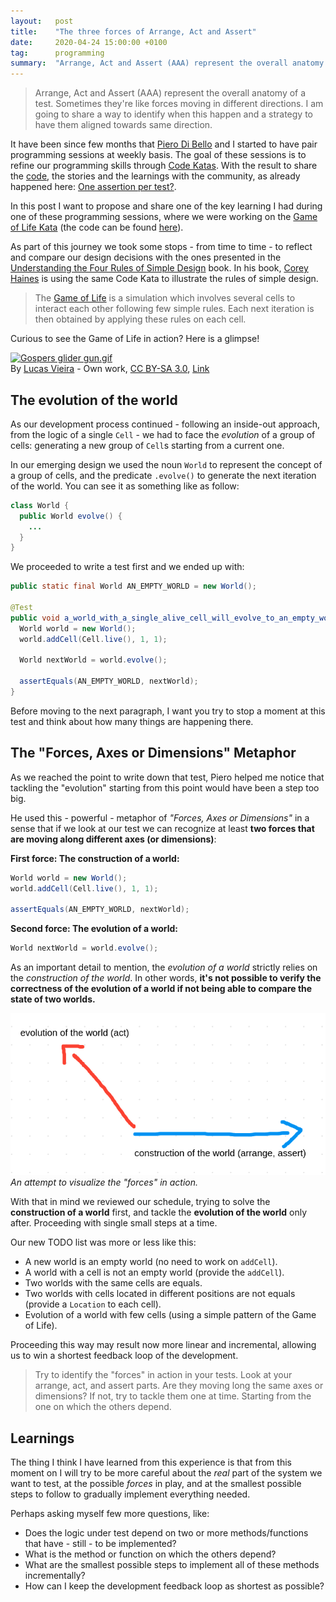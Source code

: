 ```yaml
---
layout:   post
title:    "The three forces of Arrange, Act and Assert"
date:     2020-04-24 15:00:00 +0100
tag:      programming
summary:  "Arrange, Act and Assert (AAA) represent the overall anatomy of a test. Sometimes they're like forces moving in different directions. I am going to share a way to identify when this happen and a strategy to have them aligned towards same direction."
---
```


> Arrange, Act and Assert (AAA) represent the overall anatomy of a test. Sometimes they're like forces moving in different directions. I am going to share a way to identify when this happen and a strategy to have them aligned towards same direction.

<!--more-->

It have been since few months that [Piero Di Bello](https://twitter.com/pierodibello/) and I started to have pair programming sessions at weekly basis. The goal of these sessions is to refine our programming skills through [Code Katas](https://en.wikipedia.org/wiki/Kata_(programming)). With the result to share the [code](https://github.com/xpepper?tab=repositories), the stories and the learnings with the community, as already happened here: [One assertion per test?](https://medium.com/@pierodibello/one-assertion-per-test-732cc2a7d3d).

In this post I want to propose and share one of the key learning I had during one of these programming sessions, where we were working on the [Game of Life Kata](http://codingdojo.org/kata/GameOfLife/) (the code can be found [here](https://github.com/xpepper/game-of-life-kata)).

As part of this journey we took some stops - from time to time - to reflect and compare our design decisions with the ones presented in the [Understanding the Four Rules of Simple Design](https://leanpub.com/4rulesofsimpledesign) book. In his book, [Corey Haines](https://twitter.com/coreyhaines) is using the same Code Kata to illustrate the rules of simple design.

> The [Game of Life](https://en.wikipedia.org/wiki/Conway%27s_Game_of_Life) is a simulation which involves several cells to interact each other following few simple rules. Each next iteration is then obtained by applying these rules on each cell.

Curious to see the Game of Life in action? Here is a glimpse!

<p><a href="https://commons.wikimedia.org/wiki/File:Gospers_glider_gun.gif#/media/File:Gospers_glider_gun.gif"><img src="https://upload.wikimedia.org/wikipedia/commons/e/e5/Gospers_glider_gun.gif" alt="Gospers glider gun.gif"></a><br>By <a href="//commons.wikimedia.org/wiki/User:LucasVB" title="User:LucasVB">Lucas Vieira</a> - <span class="int-own-work" lang="en">Own work</span>, <a href="http://creativecommons.org/licenses/by-sa/3.0/" title="Creative Commons Attribution-Share Alike 3.0">CC BY-SA 3.0</a>, <a href="https://commons.wikimedia.org/w/index.php?curid=101736">Link</a></p>

## The evolution of the world

As our development process continued - following an inside-out approach, from the logic of a single `Cell` - we had to face the _evolution_ of a group of cells: generating a new group of `Cell`s starting from a current one.

In our emerging design we used the noun `World` to represent the concept of a group of cells, and the predicate `.evolve()` to generate the next iteration of the world. You can see it as something like as follow:

```java
class World {
  public World evolve() {
    ...
  }
}
```

We proceeded to write a test first and we ended up with:


```java
public static final World AN_EMPTY_WORLD = new World();

@Test
public void a_world_with_a_single_alive_cell_will_evolve_to_an_empty_world() {
  World world = new World();
  world.addCell(Cell.live(), 1, 1);

  World nextWorld = world.evolve();

  assertEquals(AN_EMPTY_WORLD, nextWorld);
}
```

Before moving to the next paragraph, I want you try to stop a moment at this test and think about how many things are happening there.

## The "Forces, Axes or Dimensions" Metaphor

As we reached the point to write down that test, Piero helped me notice that tackling the "evolution" starting from this point would have been a step too big.

He used this - powerful - metaphor of _"Forces, Axes or Dimensions"_ in a sense that if we look at our test we can recognize at least **two forces that are moving along different axes (or dimensions)**:

**First force: The construction of a world:**

```java
World world = new World();
world.addCell(Cell.live(), 1, 1);

assertEquals(AN_EMPTY_WORLD, nextWorld);
```

**Second force: The evolution of a world:**

```java
World nextWorld = world.evolve();
```

As an important detail to mention, the _evolution of a world_ strictly relies on the _construction of the world_. In other words, **it's not possible to verify the correctness of the evolution of a world if not being able to compare the state of two worlds.**

![Forces of Arrange, Act and Assert](/assets/forces-of-arrange-act-assert.png)
_An attempt to visualize the "forces" in action._

With that in mind we reviewed our schedule, trying to solve the **construction of a world** first, and tackle the **evolution of the world** only after. Proceeding with single small steps at a time.

Our new TODO list was more or less like this:

- A new world is an empty world (no need to work on `addCell`).
- A world with a cell is not an empty world (provide the `addCell`).
- Two worlds with the same cells are equals.
- Two worlds with cells located in different positions are not equals (provide a `Location` to each cell).
- Evolution of a world with few cells (using a simple pattern of the Game of Life).

Proceeding this way may result now more linear and incremental, allowing us to win a shortest feedback loop of the development.

> Try to identify the "forces" in action in your tests. Look at your arrange, act, and assert parts. Are they moving long the same axes or dimensions? If not, try to tackle them one at time. Starting from the one on which the others depend.

## Learnings

The thing I think I have learned from this experience is that from this moment on I will try to be more careful about the _real_ part of the system we want to test, at the possible _forces_ in play, and at the smallest possible steps to follow to gradually implement everything needed.

Perhaps asking myself few more questions, like:

- Does the logic under test depend on two or more methods/functions that have - still - to be implemented?
- What is the method or function on which the others depend?
- What are the smallest possible steps to implement all of these methods incrementally?
- How can I keep the development feedback loop as shortest as possible?

